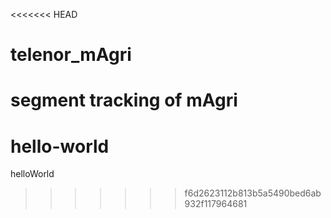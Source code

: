 <<<<<<< HEAD
# telenor_mAgri
segment tracking of mAgri
=======
# hello-world
helloWorld
>>>>>>> f6d2623112b813b5a5490bed6ab932f117964681

